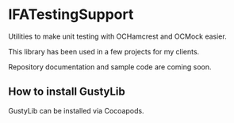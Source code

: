 # IFATestingSupport #

Utilities to make unit testing with OCHamcrest and OCMock easier.

This library has been used in a few projects for my clients.

Repository documentation and sample code are coming soon.

## How to install GustyLib ##

GustyLib can be installed via Cocoapods.